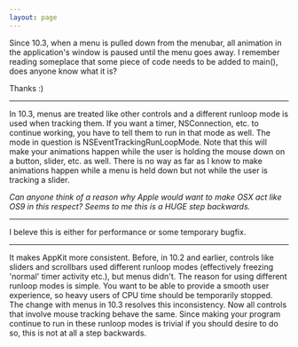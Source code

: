 ```yaml
---
layout: page
---
```


Since 10.3, when a menu is pulled down from the menubar, all animation in the application's window is paused until the menu goes away. I remember reading someplace that some piece of code needs to be added to main(), does anyone know what it is?

Thanks :)

----

In 10.3, menus are treated like other controls and a different runloop mode is used when tracking them. If you want a timer, NSConnection, etc. to continue working, you have to tell them to run in that mode as well. The mode in question is     NSEventTrackingRunLoopMode. Note that this will make your animations happen while the user is holding the mouse down on a button, slider, etc. as well. There is no way as far as I know to make animations happen while a menu is held down but not while the user is tracking a slider.

*Can anyone think of a reason why Apple would want to make OSX act like OS9 in this respect? Seems to me this is a HUGE step backwards.*

----

I beleve this is either for performance or some temporary bugfix.

----

It makes AppKit more consistent. Before, in 10.2 and earlier, controls like sliders and scrollbars used different runloop modes (effectively freezing 'normal' timer activity etc.), but menus didn't. The reason for using different runloop modes is simple. You want to be able to provide a smooth user experience, so heavy users of CPU time should be temporarily stopped. The change with menus in 10.3 resolves this inconsistency. Now all controls that involve mouse tracking behave the same. Since making your program continue to run in these runloop modes is trivial if you should desire to do so, this is not at all a step backwards.
